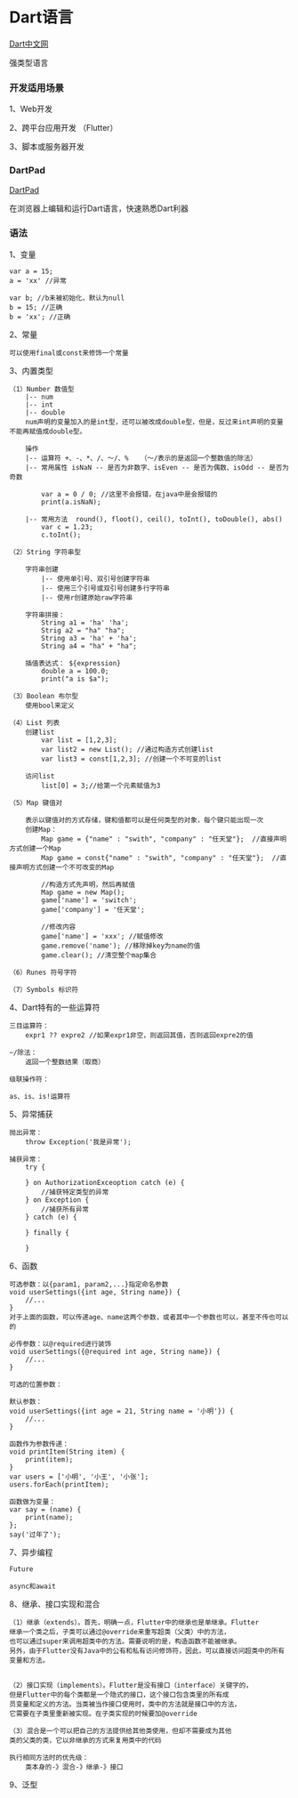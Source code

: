 # Dart语言

[Dart中文网](https://www.dartcn.com/)

强类型语言

### 开发适用场景

1、Web开发

2、跨平台应用开发 （Flutter）

3、脚本或服务器开发


### DartPad

[DartPad](https://dartpad.cn/)

在浏览器上编辑和运行Dart语言，快速熟悉Dart利器

### 语法

1、变量

    var a = 15;
    a = 'xx' //异常

    var b; //b未被初始化，默认为null
    b = 15; //正确
    b = 'xx'; //正确


2、常量

    可以使用final或const来修饰一个常量


3、内置类型

    （1）Number 数值型
        |-- num
        |-- int
        |-- double
        num声明的变量加入的是int型，还可以被改成double型，但是，反过来int声明的变量不能再赋值成double型。

        操作
        |-- 运算符 +、-、*、/、～/、%   （～/表示的是返回一个整数值的除法）
        |-- 常用属性 isNaN -- 是否为非数字、isEven -- 是否为偶数、isOdd -- 是否为奇数

            var a = 0 / 0; //这里不会报错，在java中是会报错的
            print(a.isNaN);

        |-- 常用方法  round(), floot(), ceil(), toInt(), toDouble(), abs()
            var c = 1.23;
            c.toInt();

    （2）String 字符串型

        字符串创建
            |-- 使用单引号、双引号创建字符串
            |-- 使用三个引号或双引号创建多行字符串
            |-- 使用r创建原始raw字符串

        字符串拼接：
            String a1 = 'ha' 'ha';
            Strig a2 = "ha" "ha";
            String a3 = 'ha' + 'ha';
            String a4 = "ha" + "ha";

        插值表达式： ${expression}
            double a = 100.0;
            print("a is $a");

    （3）Boolean 布尔型
        使用bool来定义

    （4）List 列表
        创建list
            var list = [1,2,3];
            var list2 = new List(); //通过构造方式创建list
            var list3 = const[1,2,3]; //创建一个不可变的list

        访问list
            list[0] = 3;//给第一个元素赋值为3

    （5）Map 键值对

        表示以键值对的方式存储，键和值都可以是任何类型的对象，每个键只能出现一次
        创建Map：
            Map game = {"name" : "swith", "company" : "任天堂"};  //直接声明方式创建一个Map
            Map game = const{"name" : "swith", "company" : "任天堂"};  //直接声明方式创建一个不可改变的Map

            //构造方式先声明，然后再赋值
            Map game = new Map();
            game['name'] = 'switch';
            game['company'] = '任天堂';

            //修改内容
            game['name'] = 'xxx'; //赋值修改
            game.remove('name'); //移除掉key为name的值
            game.clear(); //清空整个map集合

    （6）Runes 符号字符

    （7）Symbols 标识符

4、Dart特有的一些运算符

    三目运算符：
        expr1 ?? expre2 //如果expr1非空，则返回其值，否则返回expre2的值

    ~/除法：
        返回一个整数结果（取商）

    级联操作符：

    as、is、is!运算符

5、异常捕获

    抛出异常：
        throw Exception('我是异常');

    捕获异常：
        try {

        } on AuthorizationExceoption catch (e) {
            //捕获特定类型的异常
        } on Exception {
            //捕获所有异常
        } catch (e) {

        } finally {

        }

6、函数

    可选参数：以{param1, param2,...}指定命名参数
    void userSettings({int age, String name}) {
        //...
    }
    对于上面的函数，可以传递age、name这两个参数，或者其中一个参数也可以，甚至不传也可以的

    必传参数：以@required进行装饰
    void userSettings({@required int age, String name}) {
        //...
    }

    可选的位置参数：

    默认参数：
    void userSettings({int age = 21, String name = '小明'}) {
        //...
    }

    函数作为参数传递：
    void printItem(String item) {
        print(item);
    }
    var users = ['小明', '小王', '小张'];
    users.forEach(printItem);

    函数做为变量：
    var say = (name) {
        print(name);
    };
    say('过年了');

7、异步编程

    Future

    async和await

8、继承、接口实现和混合

    （1）继承（extends）。首先，明确一点，Flutter中的继承也是单继承。Flutter
    继承一个类之后，子类可以通过@override来重写超类（父类）中的方法，
    也可以通过super来调用超类中的方法。需要说明的是，构造函数不能被继承。
    另外，由于Flutter没有Java中的公有和私有访问修饰符，因此，可以直接访问超类中的所有变量和方法。


    （2）接口实现（implements）。Flutter是没有接口（interface）关键字的，
    但是Flutter中的每个类都是一个隐式的接口，这个接口包含类里的所有成
    员变量和定义的方法。当类被当作接口使用时，类中的方法就是接口中的方法，
    它需要在子类里重新被实现。在子类实现的时候要加@override

    （3）混合是一个可以把自己的方法提供给其他类使用，但却不需要成为其他
    类的父类的类，它以非继承的方式来复用类中的代码

    执行相同方法时的优先级：
        类本身的-》混合-》继承-》接口

9、泛型





